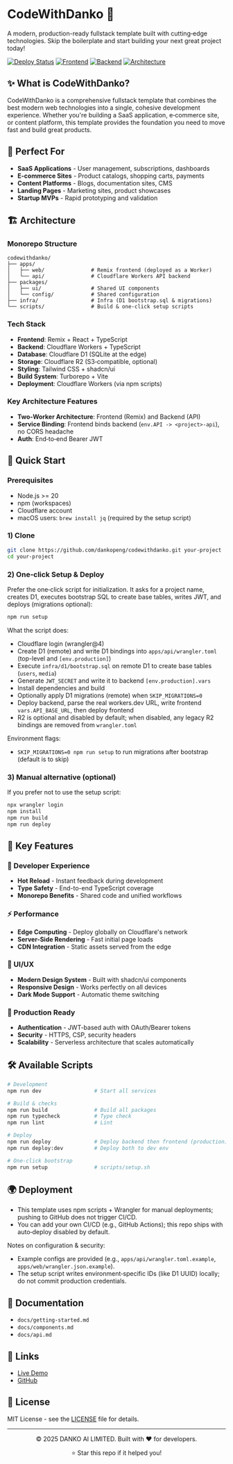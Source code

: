 # CodeWithDanko 🚀

A modern, production-ready fullstack template built with cutting‑edge technologies. Skip the boilerplate and start building your next great project today!

[![Deploy Status](https://img.shields.io/badge/Deploy-Success-brightgreen)](https://codewithdanko.tidepeng.workers.dev)
[![Frontend](https://img.shields.io/badge/Frontend-Remix-blue)](https://remix.run)
[![Backend](https://img.shields.io/badge/Backend-Cloudflare%20Workers-orange)](https://workers.cloudflare.com)
[![Architecture](https://img.shields.io/badge/Architecture-Monorepo-purple)](https://turbo.build)

## ✨ What is CodeWithDanko?

CodeWithDanko is a comprehensive fullstack template that combines the best modern web technologies into a single, cohesive development experience. Whether you're building a SaaS application, e‑commerce site, or content platform, this template provides the foundation you need to move fast and build great products.

## 🎯 Perfect For

- **SaaS Applications** - User management, subscriptions, dashboards
- **E-commerce Sites** - Product catalogs, shopping carts, payments
- **Content Platforms** - Blogs, documentation sites, CMS
- **Landing Pages** - Marketing sites, product showcases
- **Startup MVPs** - Rapid prototyping and validation

## 🏗️ Architecture

### Monorepo Structure
```
codewithdanko/
├── apps/
│   ├── web/               # Remix frontend (deployed as a Worker)
│   └── api/               # Cloudflare Workers API backend
├── packages/
│   ├── ui/                # Shared UI components
│   └── config/            # Shared configuration
├── infra/                 # Infra (D1 bootstrap.sql & migrations)
└── scripts/               # Build & one‑click setup scripts
```

### Tech Stack
- **Frontend**: Remix + React + TypeScript
- **Backend**: Cloudflare Workers + TypeScript
- **Database**: Cloudflare D1 (SQLite at the edge)
- **Storage**: Cloudflare R2 (S3‑compatible, optional)
- **Styling**: Tailwind CSS + shadcn/ui
- **Build System**: Turborepo + Vite
- **Deployment**: Cloudflare Workers (via npm scripts)

### Key Architecture Features
- **Two‑Worker Architecture**: Frontend (Remix) and Backend (API)
- **Service Binding**: Frontend binds backend (`env.API -> <project>-api`), no CORS headache
- **Auth**: End‑to‑end Bearer JWT

## 🚀 Quick Start

### Prerequisites
- Node.js >= 20
- npm (workspaces)
- Cloudflare account
- macOS users: `brew install jq` (required by the setup script)

### 1) Clone
```bash
git clone https://github.com/dankopeng/codewithdanko.git your-project
cd your-project
```

### 2) One‑click Setup & Deploy
Prefer the one‑click script for initialization. It asks for a project name, creates D1, executes bootstrap SQL to create base tables, writes JWT, and deploys (migrations optional):
```bash
npm run setup
```

What the script does:
- Cloudflare login (wrangler@4)
- Create D1 (remote) and write D1 bindings into `apps/api/wrangler.toml` (top-level and `[env.production]`)
- Execute `infra/d1/bootstrap.sql` on remote D1 to create base tables (`users`, `media`)
- Generate `JWT_SECRET` and write it to backend `[env.production].vars`
- Install dependencies and build
- Optionally apply D1 migrations (remote) when `SKIP_MIGRATIONS=0`
- Deploy backend, parse the real workers.dev URL, write frontend `vars.API_BASE_URL`, then deploy frontend
- R2 is optional and disabled by default; when disabled, any legacy R2 bindings are removed from `wrangler.toml`

Environment flags:
- `SKIP_MIGRATIONS=0 npm run setup` to run migrations after bootstrap (default is to skip)

### 3) Manual alternative (optional)
If you prefer not to use the setup script:
```bash
npx wrangler login
npm install
npm run build
npm run deploy
```

## 🌟 Key Features

### 🔧 Developer Experience
- **Hot Reload** - Instant feedback during development
- **Type Safety** - End-to-end TypeScript coverage
- **Monorepo Benefits** - Shared code and unified workflows

### ⚡ Performance
- **Edge Computing** - Deploy globally on Cloudflare's network
- **Server-Side Rendering** - Fast initial page loads
- **CDN Integration** - Static assets served from the edge

### 🎨 UI/UX
- **Modern Design System** - Built with shadcn/ui components
- **Responsive Design** - Works perfectly on all devices
- **Dark Mode Support** - Automatic theme switching

### 🔐 Production Ready
- **Authentication** - JWT-based auth with OAuth/Bearer tokens
- **Security** - HTTPS, CSP, security headers
- **Scalability** - Serverless architecture that scales automatically

## 🛠️ Available Scripts

```bash
# Development
npm run dev                 # Start all services

# Build & checks
npm run build               # Build all packages
npm run typecheck           # Type check
npm run lint                # Lint

# Deploy
npm run deploy              # Deploy backend then frontend (production)
npm run deploy:dev          # Deploy both to dev env

# One‑click bootstrap
npm run setup               # scripts/setup.sh
```

## 🌍 Deployment

- This template uses npm scripts + Wrangler for manual deployments; pushing to GitHub does not trigger CI/CD.
- You can add your own CI/CD (e.g., GitHub Actions); this repo ships with auto‑deploy disabled by default.

Notes on configuration & security:
- Example configs are provided (e.g., `apps/api/wrangler.toml.example`, `apps/web/wrangler.json.example`).
- The setup script writes environment‑specific IDs (like D1 UUID) locally; do not commit production credentials.

## 📖 Documentation

- `docs/getting-started.md`
- `docs/components.md`
- `docs/api.md`

## 🔗 Links

- [Live Demo](https://codewithdanko.tidepeng.workers.dev)
- [GitHub](https://github.com/dankopeng/codewithdanko)

## 📄 License

MIT License - see the [LICENSE](LICENSE) file for details.

---

<div align="center">
  <p>© 2025 DANKO AI LIMITED. Built with ❤️ for developers.</p>
  <p>⭐ Star this repo if it helped you!</p>
</div>
